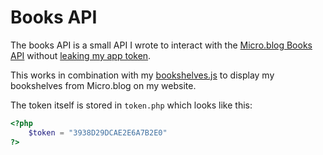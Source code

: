 # Books API

The books API is a small API I wrote to interact with the [Micro.blog Books API](https://help.micro.blog/t/json-api-books/545) without [leaking my app token](https://github.com/RobinBoers/geheimesite.nl/blob/27e5bfbd9945e1ef1e486e43050b2fa18d547e82/js/bookshelves.js#L63).

This works in combination with my [bookshelves.js](https://github.com/RobinBoers/geheimesite.nl/blob/master/js/bookshelves.js) to display my bookshelves from Micro.blog on my website.

The token itself is stored in `token.php` which looks like this:

```php
<?php
    $token = "3938D29DCAE2E6A7B2E0"
?>
```
